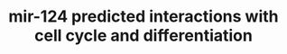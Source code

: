 ---
annotations:
- id: PW:0000004
  parent: regulatory pathway
  type: Pathway Ontology
  value: regulatory pathway
authors:
- Khanspers
- Ryanmiller
- Mkutmon
description: Schematic of predicted interactions of miR-124 with cell cycle and cell
  differentiation machinery.  A genomewide miRNA mimic toxicity screen indicates common
  and selective vulnerabilities of epithelial ovarian cancer cells. miR-124 is selectively
  toxic, mainly by inducing terminal cell differentiation via its target SIX4.
last-edited: 2016-10-06
ndex: 03b6dc46-8b67-11eb-9e72-0ac135e8bacf
organisms:
- Homo sapiens
redirect_from:
- /index.php/Pathway:WP3595
- /instance/WP3595
revision: null
schema-jsonld:
- '@context': https://schema.org/
  '@id': https://wikipathways.github.io/pathways/WP3595.html
  '@type': Dataset
  creator:
    '@type': Organization
    name: WikiPathways
  description: Schematic of predicted interactions of miR-124 with cell cycle and
    cell differentiation machinery.  A genomewide miRNA mimic toxicity screen indicates
    common and selective vulnerabilities of epithelial ovarian cancer cells. miR-124
    is selectively toxic, mainly by inducing terminal cell differentiation via its
    target SIX4.
  keywords:
  - AMPK
  - KLB1
  - PTBP
  - SCP1
  - SIX4
  - STRADB
  - hsa-miR-124a
  license: CC0
  name: mir-124 predicted interactions with cell cycle and differentiation
seo: CreativeWork
title: mir-124 predicted interactions with cell cycle and differentiation
wpid: WP3595
---